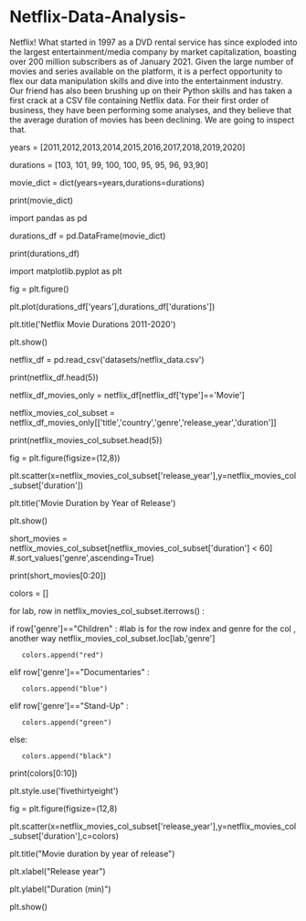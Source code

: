 # Netflix-Data-Analysis-
Netflix! What started in 1997 as a DVD rental service has since exploded into the largest entertainment/media company by market capitalization, boasting over 200 million subscribers as of January 2021.
Given the large number of movies and series available on the platform, it is a perfect opportunity to flex our data manipulation skills and dive into the entertainment industry. Our friend has also been brushing up on their Python skills and has taken a first crack at a CSV file containing Netflix data. For their first order of business, they have been performing some analyses, and they believe that the average duration of movies has been declining. We are going to inspect that.

years = [2011,2012,2013,2014,2015,2016,2017,2018,2019,2020]

durations = [103, 101, 99, 100, 100, 95, 95, 96, 93,90]

movie_dict = dict(years=years,durations=durations)

print(movie_dict)

import pandas as pd

durations_df = pd.DataFrame(movie_dict)

print(durations_df)

import matplotlib.pyplot as plt

fig = plt.figure()

plt.plot(durations_df['years'],durations_df['durations'])

plt.title('Netflix Movie Durations 2011-2020')

plt.show()

netflix_df = pd.read_csv('datasets/netflix_data.csv')

print(netflix_df.head(5))

netflix_df_movies_only = netflix_df[netflix_df['type']=='Movie']

netflix_movies_col_subset = netflix_df_movies_only[['title','country','genre','release_year','duration']]

print(netflix_movies_col_subset.head(5))

fig = plt.figure(figsize=(12,8))

plt.scatter(x=netflix_movies_col_subset['release_year'],y=netflix_movies_col_subset['duration'])

plt.title('Movie Duration by Year of Release')

plt.show()

short_movies = netflix_movies_col_subset[netflix_movies_col_subset['duration'] < 60] #.sort_values('genre',ascending=True)

print(short_movies[0:20])

colors = [] 

for lab, row in netflix_movies_col_subset.iterrows() :

   if row['genre']=="Children" :     #lab is for the row index and genre for the col , another way netflix_movies_col_subset.loc[lab,'genre'] 
   
       colors.append("red")
       
   elif row['genre']=="Documentaries" :
   
       colors.append("blue")
       
   elif row['genre']=="Stand-Up" :
   
       colors.append("green")
       
   else:
   
       colors.append("black")
          
print(colors[0:10])

plt.style.use('fivethirtyeight')

fig = plt.figure(figsize=(12,8)

plt.scatter(x=netflix_movies_col_subset['release_year'],y=netflix_movies_col_subset['duration'],c=colors)

plt.title("Movie duration by year of release")

plt.xlabel("Release year")

plt.ylabel("Duration (min)")

plt.show()



